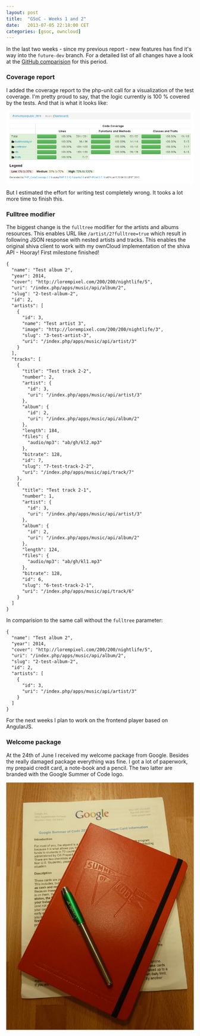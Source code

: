 ```yaml
---
layout: post
title:  "GSoC - Weeks 1 and 2"
date:   2013-07-05 22:18:00 CET
categories: [gsoc, owncloud]
---
```


In the last two weeks - since my previous report - new features has find it's
way into the `future-dev` branch. For a detailed list of all changes have a
look at the [GitHub comparision][] for this period.

### Coverage report

I added the coverage report to the php-unit call for a visualization of the
test coverage. I'm pretty proud to say, that the logic currently is 100 %
covered by the tests. And that is what it looks like:

![code coverage 2013-07-05][Code-Coverage]

But I estimated the effort for writing test completely wrong. It tooks a lot
more time to finish this.

### Fulltree modifier

The biggest change is the `fulltree` modifier for the artists and albums
resources. This enables URL like `/artist/2?fulltree=true` which result in
following JSON response with nested artists and tracks. This enables the
original shiva client to work with my ownCloud implementation of the shiva
API - Hooray! First milestone finished!

	{
	  "name": "Test album 2",
	  "year": 2014,
	  "cover": "http://lorempixel.com/200/200/nightlife/5",
	  "uri": "/index.php/apps/music/api/album/2",
	  "slug": "2-test-album-2",
	  "id": 2,
	  "artists": [
	    {
	      "id": 3,
	      "name": "Test artist 3",
	      "image": "http://lorempixel.com/200/200/nightlife/3",
	      "slug": "3-test-artist-3",
	      "uri": "/index.php/apps/music/api/artist/3"
	    }
	  ],
	  "tracks": [
	    {
	      "title": "Test track 2-2",
	      "number": 2,
	      "artist": {
	        "id": 3,
	        "uri": "/index.php/apps/music/api/artist/3"
	      },
	      "album": {
	        "id": 2,
	        "uri": "/index.php/apps/music/api/album/2"
	      },
	      "length": 184,
	      "files": {
	        "audio/mp3": "ab/gh/kl2.mp3"
	      },
	      "bitrate": 128,
	      "id": 7,
	      "slug": "7-test-track-2-2",
	      "uri": "/index.php/apps/music/api/track/7"
	    },
	    {
	      "title": "Test track 2-1",
	      "number": 1,
	      "artist": {
	        "id": 3,
	        "uri": "/index.php/apps/music/api/artist/3"
	      },
	      "album": {
	        "id": 2,
	        "uri": "/index.php/apps/music/api/album/2"
	      },
	      "length": 124,
	      "files": {
	        "audio/mp3": "ab/gh/kl1.mp3"
	      },
	      "bitrate": 128,
	      "id": 6,
	      "slug": "6-test-track-2-1",
	      "uri": "/index.php/apps/music/api/track/6"
	    }
	  ]
	}

In comparision to the same call without the `fulltree` parameter:

	{
	  "name": "Test album 2",
	  "year": 2014,
	  "cover": "http://lorempixel.com/200/200/nightlife/5",
	  "uri": "/index.php/apps/music/api/album/2",
	  "slug": "2-test-album-2",
	  "id": 2,
	  "artists": [
	    {
	      "id": 3,
	      "uri": "/index.php/apps/music/api/artist/3"
	    }
	  ]
	}

For the next weeks I plan to work on the frontend player based on AngularJS.

### Welcome package

At the 24th of June I received my welcome package from Google. Besides the
really damaged package everything was fine. I got a lot of paperwork, my prepaid credit card, a
note-book and a pencil. The two latter are branded with the Google Summer of
Code logo.

![Welcome package][Welcome-package]

[GitHub comparision]: https://github.com/owncloud/music/compare/2e1e0fc41d56a392dc13bb1463f173b8a4bc66e9...533dc23397c83b4370f1749a755236c132d6b850
[Code-Coverage]: /images/2013-07-05-Code-coverage.png
[Welcome-package]: /images/2013-06-25-GSoCWelcomePackage.jpg